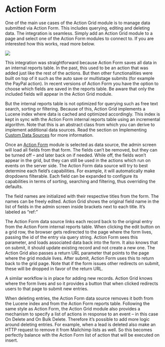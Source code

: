 # Action Form

One of the main use cases of the Action Grid module is to manage data submitted via Action Form. This includes querying, editing and deleting data. The integration is seamless. Simply add an Action Grid module to a page and select one of the Action Form modules to connect to. If you are interested how this works, read more below. 


![](assets/action.png)

This integration was straightforward because Action Form saves all data in an internal reports table. In the past, this used to be an action that was added just like the rest of the actions. But then other functionalities were built on top of it such as the auto save or multistage submits (for example the PayPal action). In recent versions of Action Form you have the option to choose which fields are saved in the reports table. Be aware that only the included fields will appear in the Action Grid module. 

But the internal reports table is not optimized for querying such as free text search, sorting or filtering. Because of this, Action Grid implements a Lucene index where data is cached and optimized accordingly. This index is kept in sync with the Action Form internal reports table using an incremental algorithm. Note that this is an abstract class from which you can derive to implement additional data sources. Read the section on Implementing [Custom Data Sources](custom-data-sources.md) for more information. 

Once an [Action Form](http://www.dnnsharp.com/dnn/modules/action-form-builder) module is selected as data source, the admin screen will load all fields from that form. The fields can’t be removed, but they can be turned off – and later back on if needed. While off, the fields won’t appear in the grid, but they can still be used in the actions which run on events on the server side. The Action Form data source will try to best determine each field’s capabilities. For example, it will automatically make dropdowns filterable. Each field can be expanded to configure its capabilities in terms of sorting, searching and filtering, thus overriding the defaults. 

The field names are initialized with their respective titles from the form. The names can be freely edited. Action Grid shows the original field name in the list of fields in the admin screen inside brackets next to each title. It’s labeled as “ref:” 

The Action Form data source links each record back to the original entry from the Action Form internal reports table. When clicking the edit button on a grid row, the browser gets redirected to the page where the form lives, passing the id of the entry via query string. Action Form sees this parameter, and loads associated data back into the form. It also knows that on submit, it should update existing record and not create a new one. The Action Grid also passes a return URL parameter that points to the page where the grid module lives. After submit, Action Form uses this to return back to the grid page. Note that if the form issues other redirects on submit, these will be dropped in favor of the return URL. 

A similar workflow is in place for adding new records. Action Grid knows where the form lives and so it provides a button that when clicked redirects users to that page to submit new entries. 

When deleting entries, the Action Form data source removes it both from the Lucene index and from the Action Form reports table. Following the same style as Action Form, the Action Grid module also provides a mechanism to specify a list of actions in response to an event – in this case On Delete and On Bulk Delete. Therefore it’s possible to add more logic around deleting entries. For example, when a lead is deleted also make an HTTP request to remove it from Mailchimp lists as well. So this becomes perfectly balance with the Action Form list of action that will be executed on insert.